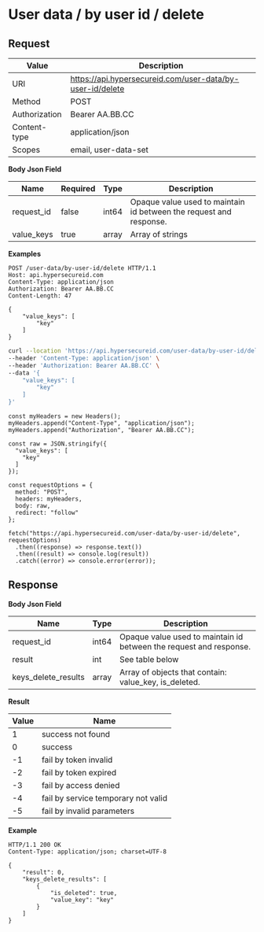 # User data / by user id / delete

## Request

Value              | Description 
-------------------|---------------
URI                | https://api.hypersecureid.com/user-data/by-user-id/delete
Method             | POST 
Authorization      | Bearer AA.BB.CC
Content-type       | application/json
Scopes             | email, user-data-set

**Body Json Field**

Name               | Required | Type           | Description
-------------------|----------|----------------|---------------------
request_id         | false    | int64          | Opaque value used to maintain id between the request and response.
value_keys         | true     | array          | Array of strings 

**Examples**

```HTTP
POST /user-data/by-user-id/delete HTTP/1.1
Host: api.hypersecureid.com
Content-Type: application/json
Authorization: Bearer AA.BB.CC
Content-Length: 47

{
    "value_keys": [
        "key"
    ]
}
```
```bash
curl --location 'https://api.hypersecureid.com/user-data/by-user-id/delete' \
--header 'Content-Type: application/json' \
--header 'Authorization: Bearer AA.BB.CC' \
--data '{
    "value_keys": [
        "key"
    ]
}'
```
```JS
const myHeaders = new Headers();
myHeaders.append("Content-Type", "application/json");
myHeaders.append("Authorization", "Bearer AA.BB.CC");

const raw = JSON.stringify({
  "value_keys": [
    "key"
  ]
});

const requestOptions = {
  method: "POST",
  headers: myHeaders,
  body: raw,
  redirect: "follow"
};

fetch("https://api.hypersecureid.com/user-data/by-user-id/delete", requestOptions)
  .then((response) => response.text())
  .then((result) => console.log(result))
  .catch((error) => console.error(error));
```

## Response

**Body Json Field**

Name                | Type          | Description
--------------------|---------------|---------------------
request_id          | int64         | Opaque value used to maintain id between the request and response.
result              | int           | See table below
keys_delete_results | array         | Array of objects that contain: value_key, is_deleted.

**Result**

| Value  | Name 
| ------ | ----------------------------------- 
| 1      | success not found                   
| 0      | success                             
| -1     | fail by token invalid               
| -2     | fail by token expired               
| -3     | fail by access denied               
| -4     | fail by service temporary not valid 
| -5     | fail by invalid parameters          

**Example**

```HTTP
HTTP/1.1 200 OK
Content-Type: application/json; charset=UTF-8

{
    "result": 0,
    "keys_delete_results": [
        {
            "is_deleted": true,
            "value_key": "key"
        }
    ]
}
```